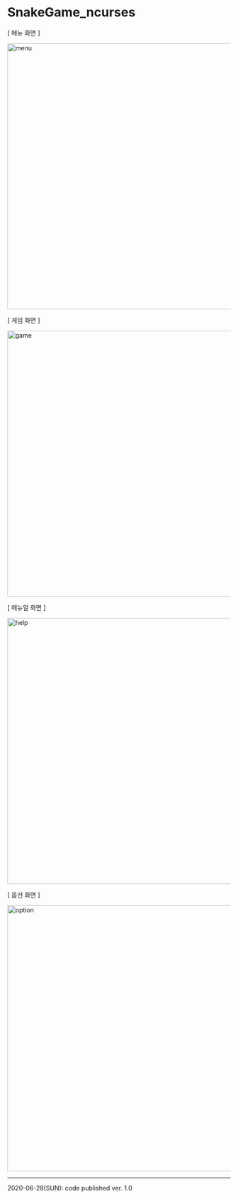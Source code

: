 # SnakeGame_ncurses
[ 메뉴 화면 ]

<img width="600" alt="menu" src="https://user-images.githubusercontent.com/2377324/85913548-c473e900-b870-11ea-9d3e-0aee8434da33.png">

[ 게임 화면 ]

<img width="600" alt="game" src="https://user-images.githubusercontent.com/2377324/85913549-c63dac80-b870-11ea-809d-56ffe4292bc0.png">
 
[ 메뉴얼 화면 ]

<img width="600" alt="help" src="https://user-images.githubusercontent.com/2377324/85913552-c76ed980-b870-11ea-9b24-9e8c8e690a24.png">
 
[ 옵션 화면 ]

<img width="600" alt="option" src="https://user-images.githubusercontent.com/2377324/85913553-c8a00680-b870-11ea-8bf9-09555e05bbd8.png">

----------------
2020-06-28(SUN): code published ver. 1.0

